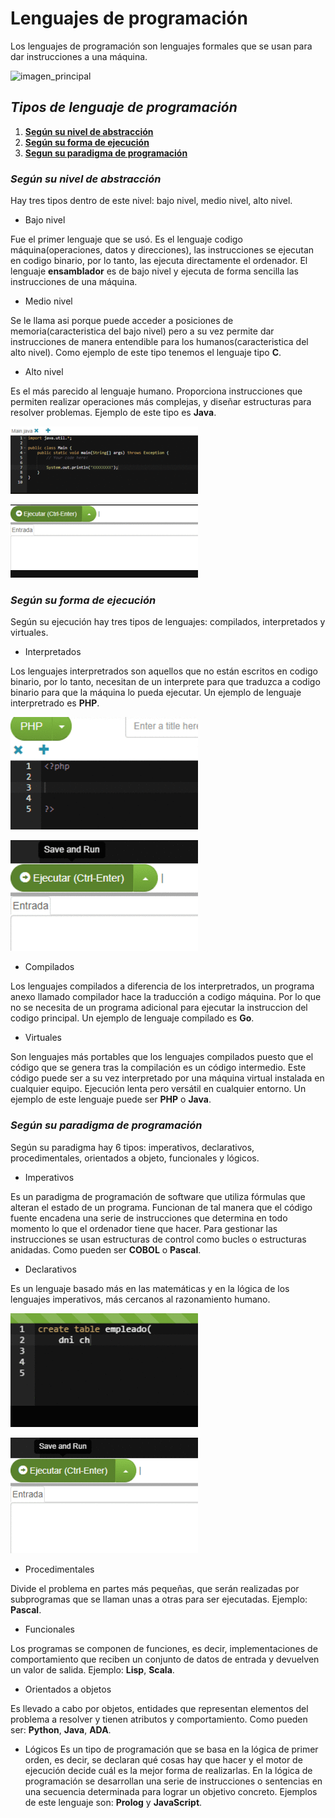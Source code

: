# Lenguajes de programación
Los lenguajes de programación son lenguajes formales que se usan para dar instrucciones a una máquina.

![imagen_principal](https://blog.educacionit.com/wp-content/uploads/2018/09/shutterstock-10338536170938-620x354-01.jpg)

## _Tipos de lenguaje de programación_

  1. [**Según su nivel de abstracción**](#según-su-nivel-de-abstracción)
  2. [**Según su forma de ejecución**](#según-su-forma-de-ejecución)
  3. [**Segun su paradigma de programación**](#según-su-paradigma-de-programación)
  
### _Según su nivel de abstracción_
Hay tres tipos dentro de este nivel: bajo nivel, medio nivel, alto nivel.

  - Bajo nivel
  
  Fue el primer lenguaje que se usó. Es el lenguaje codigo máquina(operaciones, datos y direcciones), las instrucciones se ejecutan en codigo binario, por lo tanto, las ejecuta directamente el ordenador. El lenguaje **ensamblador** es de bajo nivel y ejecuta de forma sencilla las instrucciones de una máquina.
  - Medio nivel
  
  Se le llama asi porque puede acceder a posiciones de memoria(caracteristica del bajo nivel) pero a su vez permite dar instrucciones de manera entendible para los humanos(caracteristica del alto nivel).
  Como ejemplo de este tipo tenemos el lenguaje tipo **C**.
  - Alto nivel
  
  Es el más parecido al lenguaje humano. Proporciona instrucciones que permiten realizar operaciones más complejas, y diseñar estructuras para resolver problemas.
  Ejemplo de este tipo es **Java**.
  
  ![codigo_java](https://github.com/alvarojimeenez/lenguajes_programacion/blob/main/gif_java.gif)
  
  ![codigo_java2](https://github.com/alvarojimeenez/lenguajes_programacion/blob/main/gif_java2.gif)

### _Según su forma de ejecución_
Según su ejecución hay tres tipos de lenguajes: compilados, interpretados y virtuales.
  
  - Interpretados
  
  Los lenguajes interpretrados son aquellos que no están escritos en codigo binario, por lo tanto, necesitan de un interprete para que traduzca a codigo
  binario para que la máquina lo pueda ejecutar. Un ejemplo de lenguaje interpretrado es **PHP**.
  
  ![codigo_php](https://github.com/alvarojimeenez/lenguajes_programacion/blob/main/gif_php.gif)
  
  ![codigo_php2](https://github.com/alvarojimeenez/lenguajes_programacion/blob/main/gif_php2.gif)
  
  
  - Compilados 
  
  Los lenguajes compilados a diferencia de los interpretrados, un programa anexo llamado compilador hace la traducción a codigo máquina. Por lo que no se necesita de un programa adicional para ejecutar la instruccion del codigo principal. Un ejemplo de lenguaje compilado es **Go**.
  - Virtuales
  
  Son lenguajes más portables que los lenguajes compilados puesto que el código que se genera tras la compilación es un código intermedio. Este código puede ser a su vez interpretado por una máquina virtual instalada en cualquier equipo. Ejecución lenta pero versátil en cualquier entorno. Un ejemplo de este lenguaje puede ser **PHP** o **Java**. 
 

### _Según su paradigma de programación_
Según su paradigma hay 6 tipos: imperativos, declarativos, procedimentales, orientados a objeto, funcionales y lógicos. 

  - Imperativos 
  
  Es un paradigma de programación de software que utiliza fórmulas que alteran el estado de un programa. Funcionan de tal manera que el código fuente encadena una serie de instrucciones que determina en todo momento lo que el ordenador tiene que hacer. Para gestionar las instrucciones se usan estructuras de control como bucles o estructuras anidadas. Como pueden ser **COBOL** o **Pascal**. 
  - Declarativos
  
  Es un lenguaje basado más en las matemáticas y en la lógica de los lenguajes imperativos, más cercanos al razonamiento humano. 
  
  ![codigo_sql](https://github.com/alvarojimeenez/lenguajes_programacion/blob/main/gif_sql.gif)
  
  ![codigo_sql2](https://github.com/alvarojimeenez/lenguajes_programacion/blob/main/gif_sql2.gif)
  - Procedimentales 
  
  Divide el problema en partes más pequeñas, que serán realizadas por subprogramas que se llaman unas a otras para ser ejecutadas. Ejemplo: **Pascal**.
  - Funcionales 
  
 Los programas se componen de funciones, es decir, implementaciones de comportamiento que reciben un conjunto de datos de entrada y devuelven un valor de salida. Ejemplo: **Lisp**, **Scala**.
  - Orientados a objetos 
  
  Es llevado a cabo por objetos, entidades que representan elementos del problema a resolver y tienen atributos y comportamiento. Como pueden ser: **Python**, **Java**, **ADA**.
  - Lógicos 
  Es un tipo de programación que se basa en la lógica de primer orden, es decir, se declaran qué cosas hay que hacer y el motor de ejecución decide cuál es la mejor forma de realizarlas. En la lógica de programación se desarrollan una serie de instrucciones o sentencias en una secuencia determinada para lograr un objetivo concreto. Ejemplos de este lenguaje son: **Prolog** y **JavaScript**.
